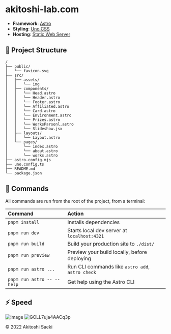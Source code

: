 # akitoshi-lab.com

- **Framework**: [Astro](https://astro.build/)
- **Styling**: [Uno CSS](https://unocss.dev/)
- **Hosting**: [Static Web Server](https://static-web-server.net/)

## 🚀 Project Structure

```text
/
├── public/
│   └── favicon.svg
├── src/
│   ├── assets/
│   │   └── img
│   ├── components/
│   │   └── Head.astro
│   │   └── Header.astro
│   │   └── Footer.astro
│   │   └── Affiliated.astro
│   │   └── Card.astro
│   │   └── Environment.astro
│   │   └── Prizes.astro
│   │   └── WorksParsonl.astro
│   │   └── Slideshow.jsx
│   ├── layouts/
│   │   └── Layout.astro
│   └── pages/
│       └── index.astro
│       └── about.astro
│       └── works.astro
├── astro.config.mjs
├── uno.config.ts
├── README.md
└── package.json
```

## 🧞 Commands

All commands are run from the root of the project, from a terminal:

| Command                   | Action                                           |
| :------------------------ | :----------------------------------------------- |
| `pnpm install`             | Installs dependencies                            |
| `pnpm run dev`             | Starts local dev server at `localhost:4321`      |
| `pnpm run build`           | Build your production site to `./dist/`          |
| `pnpm run preview`         | Preview your build locally, before deploying     |
| `pnpm run astro ...`       | Run CLI commands like `astro add`, `astro check` |
| `pnpm run astro -- --help` | Get help using the Astro CLI                     |

## ⚡ Speed
![image](https://github.com/konoe-akitoshi/akitoshi-lab.com/assets/51017077/bfaf11c0-b1c5-47ff-b1d1-a8071dead5ff)
![GOLL7uja4AACq3p](https://github.com/konoe-akitoshi/akitoshi-lab.com/assets/51017077/f38cddc2-81f2-4d1b-b467-5ee8fa60df55)

© 2022 Akitoshi Saeki
